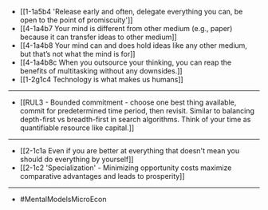 - [[1-1a5b4 'Release early and often, delegate everything you can, be open to the point of promiscuity']]
- [[4-1a4b7 Your mind is different from other medium (e.g., paper) because it can transfer ideas to other medium]]
- [[4-1a4b8 Your mind can and does hold ideas like any other medium, but that’s not what the mind is for]]
- [[4-1a4b8c When you outsource your thinking, you can reap the benefits of multitasking without any downsides.]]
- [[1-2g1c4 Technology is what makes us humans]]
---
- [[RUL3 - Bounded commitment - choose one best thing available, commit for predetermined time period, then revisit. Similar to balancing depth-first vs breadth-first in search algorithms. Think of your time as quantifiable resource like capital.]]
---
- [[2-1c1a Even if you are better at everything that doesn't mean you should do everything by yourself]]
- [[2-1c2 'Specialization' - Minimizing opportunity costs maximize comparative advantages and leads to prosperity]]
---
- #MentalModelsMicroEcon
